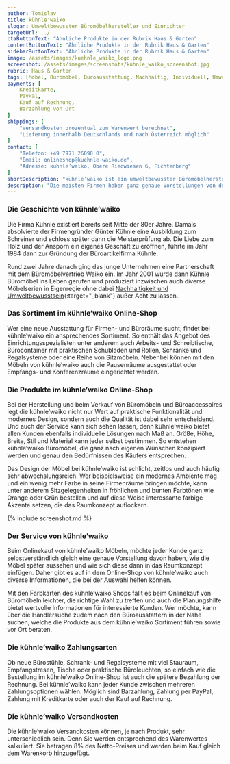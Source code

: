 ```yaml
---
author: Tomislav
title: kühnle'waiko
slogan: Umweltbewusster Büromöbelhersteller und Einrichter
targetUrl: ../
ctaButtonText: "Ähnliche Produkte in der Rubrik Haus & Garten"
contentButtonText: "Ähnliche Produkte in der Rubrik Haus & Garten"
sidebarButtonText: "Ähnliche Produkte in der Rubrik Haus & Garten"
image: /assets/images/kuehnle_waiko_logo.png
screenshot: /assets/images/screenshots/kühnle_waiko_screenshot.jpg
rubric: Haus & Garten
tags: [Möbel, Büromöbel, Büroausstattung, Nachhaltig, Individuell, Umweltbewusst]
payments: [
    Kreditkarte,
    PayPal,
    Kauf auf Rechnung,
    Barzahlung von Ort
]
shippings: [
    "Versandkosten prozentual zum Warenwert berechnet",
    "Lieferung innerhalb Deutschlands und nach Österreich möglich"
]
contact: [
    "Telefon: +49 7971 26090 0",
    "Email: onlineshop@kuehnle-waiko.de",
    "Adresse: kühnle’waiko, Obere Riedwiesen 6, Fichtenberg"
]
shortDescription: "kühnle’waiko ist ein umweltbewusster Büromöbelhersteller, der die Produktionsabläufe fortlaufend optimiert und den schonenden Umgang mit Ressourcen praktiziert."
description: "Die meisten Firmen haben ganz genaue Vorstellungen von der Ausstattung ihrer Räume. Häufig geht es dabei auch darum, die Corporate Identity durch das Möbeldesign zu unterstreichen. Mittlerweile ist der Einkauf von Möbeln, Wohnaccessoires, Bodenbelägen und vielen anderen Dinge für die Raumausstattung in Firmen auch problemlos im Internet möglich. So gibt es für die Einrichtung von Büros und Arbeitsräumen mit kühnle’waiko einen umweltbewussten Möbelhersteller im Netz."
---
```


### Die Geschichte von kühnle’waiko

Die Firma Kühnle existiert bereits seit Mitte der 80er Jahre. Damals absolvierte der Firmengründer Günter Kühnle eine Ausbildung zum Schreiner und schloss später dann die Meisterprüfung ab. Die Liebe zum Holz und der Ansporn ein eigenes Geschäft zu eröffnen, führte im Jahr 1984 dann zur Gründung der Büroartikelfirma Kühnle.

Rund zwei Jahre danach ging das junge Unternehmen eine Partnerschaft mit dem Büromöbelvertrieb Waiko ein. Im Jahr 2001 wurde dann Kühnle Büromöbel ins Leben gerufen und produziert inzwischen auch diverse Möbelserien in Eigenregie ohne dabei [Nachhaltigkeit und Umweltbewusstsein](https://kuehnle-waiko.de/unternehmen/nachhaltigkeit/){:target="_blank"} außer Acht zu lassen.

### Das Sortiment im kühnle’waiko Online-Shop

Wer eine neue Ausstattung für Firmen- und Büroräume sucht, findet bei kühnle’waiko ein ansprechendes Sortiment. So enthält das Angebot des Einrichtungsspezialisten unter anderem auch Arbeits- und Schreibtische, Bürocontainer mit praktischen Schubladen und Rollen, Schränke und Regalsysteme oder eine Reihe von Sitzmöbeln. Nebenbei können mit den Möbeln von kühnle’waiko auch die Pausenräume ausgestattet oder Empfangs- und Konferenzräume eingerichtet werden.

### Die Produkte im kühnle’waiko Online-Shop

Bei der Herstellung und beim Verkauf von Büromöbeln und Büroaccessoires legt die kühnle’waiko nicht nur Wert auf praktische Funktionalität und modernes Design, sondern auch die Qualität ist dabei sehr entscheidend. Und auch der Service kann sich sehen lassen, denn kühnle’waiko bietet allen Kunden ebenfalls individuelle Lösungen nach Maß an. Größe, Höhe, Breite, Stil und Material kann jeder selbst bestimmen. So entstehen kühnle’waiko Büromöbel, die ganz nach eigenen Wünschen konzipiert werden und genau den Bedürfnissen des Käufers entsprechen.

Das Design der Möbel bei kühnle’waiko ist schlicht, zeitlos und auch häufig sehr abwechslungsreich. Wer beispielsweise ein modernes Ambiente mag und ein wenig mehr Farbe in seine Firmenräume bringen möchte, kann unter anderem Sitzgelegenheiten in fröhlichen und bunten Farbtönen wie Orange oder Grün bestellen und auf diese Weise interessante farbige Akzente setzen, die das Raumkonzept auflockern.

{% include screenshot.md %}

### Der Service von kühnle’waiko

Beim Onlinekauf von kühnle’waiko Möbeln, möchte jeder Kunde ganz selbstverständlich gleich eine genaue Vorstellung davon haben, wie die Möbel später aussehen und wie sich diese dann in das Raumkonzept einfügen. Daher gibt es auf in dem Online-Shop von kühnle’waiko auch diverse Informationen, die bei der Auswahl helfen können.

Mit den Farbkarten des kühnle’waiko Shops fällt es beim Onlinekauf von Büromöbeln leichter, die richtige Wahl zu treffen und auch die Planungshilfe bietet wertvolle Informationen für interessierte Kunden. Wer möchte, kann über die Händlersuche zudem nach den Büroausstattern in der Nähe suchen, welche die Produkte aus dem kühnle’waiko Sortiment führen sowie vor Ort beraten.

### Die kühnle’waiko Zahlungsarten

Ob neue Bürostühle, Schrank- und Regalsysteme mit viel Stauraum, Empfangstresen, Tische oder praktische Büroleuchten, so einfach wie die Bestellung im kühnle’waiko Online-Shop ist auch die spätere Bezahlung der Rechnung. Bei kühnle’waiko kann jeder Kunde zwischen mehreren Zahlungsoptionen wählen. Möglich sind Barzahlung, Zahlung per PayPal, Zahlung mit Kreditkarte oder auch der Kauf auf Rechnung.

### Die kühnle’waiko Versandkosten

Die kühnle’waiko Versandkosten können, je nach Produkt, sehr unterschiedlich sein. Denn Sie werden entsprechend des Warenwertes kalkuliert. Sie betragen 8% des Netto-Preises und werden beim Kauf gleich dem Warenkorb hinzugefügt.
